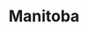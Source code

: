 ---
title: Manitoba
crosslinks:
- Winnipeg
- autotldr
- gatekeeping
- ForsakenPlaces
- vexillology
- PersonalFinanceCanada
- pics
---